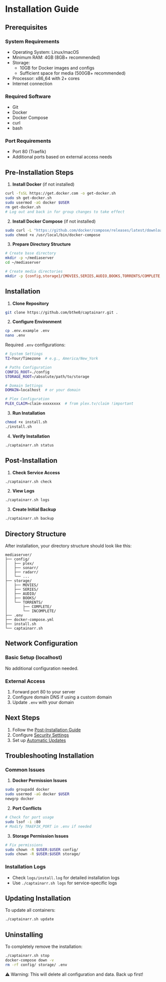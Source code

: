 # Installation Guide

## Prerequisites

### System Requirements

- Operating System: Linux/macOS
- Minimum RAM: 4GB (8GB+ recommended)
- Storage:
  - 10GB for Docker images and configs
  - Sufficient space for media (500GB+ recommended)
- Processor: x86_64 with 2+ cores
- Internet connection

### Required Software

- Git
- Docker
- Docker Compose
- curl
- bash

### Port Requirements

- Port 80 (Traefik)
- Additional ports based on external access needs

## Pre-Installation Steps

1. **Install Docker** (if not installed)

```bash
curl -fsSL https://get.docker.com -o get-docker.sh
sudo sh get-docker.sh
sudo usermod -aG docker $USER
rm get-docker.sh
# Log out and back in for group changes to take effect
```

2. **Install Docker Compose** (if not installed)

```bash
sudo curl -L "https://github.com/docker/compose/releases/latest/download/docker-compose-$(uname -s)-$(uname -m)" -o /usr/local/bin/docker-compose
sudo chmod +x /usr/local/bin/docker-compose
```

3. **Prepare Directory Structure**

```bash
# Create base directory
mkdir -p ~/mediaserver
cd ~/mediaserver

# Create media directories
mkdir -p {config,storage}/{MOVIES,SERIES,AUDIO,BOOKS,TORRENTS/COMPLETE,TORRENTS/INCOMPLETE}
```

## Installation

1. **Clone Repository**

```bash
git clone https://github.com/bthe0/captainarr.git .
```

2. **Configure Environment**

```bash
cp .env.example .env
nano .env
```

Required `.env` configurations:

```bash
# System Settings
TZ=Your/Timezone  # e.g., America/New_York

# Paths Configuration
CONFIG_ROOT=./config
STORAGE_ROOT=/absolute/path/to/storage

# Domain Settings
DOMAIN=localhost  # or your domain

# Plex Configuration
PLEX_CLAIM=claim-xxxxxxxx  # from plex.tv/claim !important
```

3. **Run Installation**

```bash
chmod +x install.sh
./install.sh
```

4. **Verify Installation**

```bash
./captainarr.sh status
```

## Post-Installation

1. **Check Service Access**

```bash
./captainarr.sh check
```

2. **View Logs**

```bash
./captainarr.sh logs
```

3. **Create Initial Backup**

```bash
./captainarr.sh backup
```

## Directory Structure

After installation, your directory structure should look like this:

```
mediaserver/
├── config/
│   ├── plex/
│   ├── sonarr/
│   ├── radarr/
│   └── ...
├── storage/
│   ├── MOVIES/
│   ├── SERIES/
│   ├── AUDIO/
│   ├── BOOKS/
│   └── TORRENTS/
│       ├── COMPLETE/
│       └── INCOMPLETE/
├── .env
├── docker-compose.yml
├── install.sh
└── captainarr.sh
```

## Network Configuration

### Basic Setup (localhost)

No additional configuration needed.

### External Access

1. Forward port 80 to your server
2. Configure domain DNS if using a custom domain
3. Update `.env` with your domain

## Next Steps

1. Follow the [Post-Installation Guide](post-install.md)
2. Configure [Security Settings](security.md)
3. Set up [Automatic Updates](maintenance.md)

## Troubleshooting Installation

### Common Issues

1. **Docker Permission Issues**

```bash
sudo groupadd docker
sudo usermod -aG docker $USER
newgrp docker
```

2. **Port Conflicts**

```bash
# Check for port usage
sudo lsof -i :80
# Modify TRAEFIK_PORT in .env if needed
```

3. **Storage Permission Issues**

```bash
# Fix permissions
sudo chown -R $USER:$USER config/
sudo chown -R $USER:$USER storage/
```

### Installation Logs

- Check `logs/install.log` for detailed installation logs
- Use `./captainarr.sh logs` for service-specific logs

## Updating Installation

To update all containers:

```bash
./captainarr.sh update
```

## Uninstalling

To completely remove the installation:

```bash
./captainarr.sh stop
docker-compose down -v
rm -rf config/ storage/ .env
```

⚠️ Warning: This will delete all configuration and data. Back up first!
